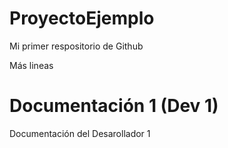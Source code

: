# ProyectoEjemplo
Mi primer respositorio de Github

Más lineas

# Documentación 1 (Dev 1)
Documentación del Desarollador 1